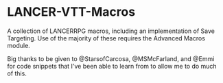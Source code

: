 # LANCER-VTT-Macros
A collection of LANCERRPG macros, including an implementation of Save Targeting. Use of the majority of these requires the Advanced Macros module.

Big thanks to be given to @StarsofCarcosa, @MSMcFarland, and @Emmi for code snippets that I've been able to learn from to allow me to do much of this.
